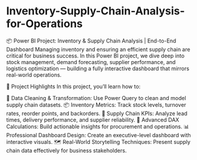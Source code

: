 # Inventory-Supply-Chain-Analysis-for-Operations
📦 Power BI Project: Inventory & Supply Chain Analysis | End-to-End Dashboard
Managing inventory and ensuring an efficient supply chain are critical for business success. In this Power BI project, we dive deep into stock management, demand forecasting, supplier performance, and logistics optimization — building a fully interactive dashboard that mirrors real-world operations.

🚀 Project Highlights
In this project, you’ll learn how to:

🧹 Data Cleaning & Transformation: Use Power Query to clean and model supply chain datasets.
📦 Inventory Metrics: Track stock levels, turnover rates, reorder points, and backorders.
🚚 Supply Chain KPIs: Analyze lead times, delivery performance, and supplier reliability.
🔢 Advanced DAX Calculations: Build actionable insights for procurement and operations.
📊 Professional Dashboard Design: Create an executive-level dashboard with interactive visuals.
🗺️ Real-World Storytelling Techniques: Present supply chain data effectively for business stakeholders.

